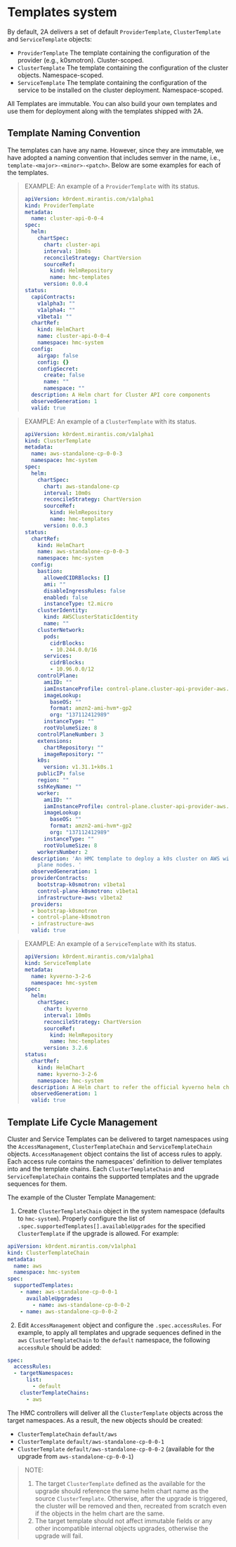 # Templates system

By default, 2A delivers a set of default `ProviderTemplate`, `ClusterTemplate` and `ServiceTemplate` objects:

* `ProviderTemplate`
   The template containing the configuration of the provider (e.g., k0smotron). Cluster-scoped.
* `ClusterTemplate`
   The template containing the configuration of the cluster objects. Namespace-scoped.
* `ServiceTemplate`
   The template containing the configuration of the service to be installed on the cluster deployment. Namespace-scoped.

All Templates are immutable. You can also build your own templates and use them for deployment along with the
templates shipped with 2A.

## Template Naming Convention

The templates can have any name. However, since they are immutable, we have adopted a naming convention that includes semver in the name, i.e., `template-<major>-<minor>-<patch>`. Below are some examples for each of the templates.

> EXAMPLE: An example of a `ProviderTemplate` with its status.
> ```yaml
> apiVersion: k0rdent.mirantis.com/v1alpha1
> kind: ProviderTemplate
> metadata:
>   name: cluster-api-0-0-4
> spec:
>   helm:
>     chartSpec:
>       chart: cluster-api
>       interval: 10m0s
>       reconcileStrategy: ChartVersion
>       sourceRef:
>         kind: HelmRepository
>         name: hmc-templates
>       version: 0.0.4
> status:
>   capiContracts:
>     v1alpha3: ""
>     v1alpha4: ""
>     v1beta1: ""
>   chartRef:
>     kind: HelmChart
>     name: cluster-api-0-0-4
>     namespace: hmc-system
>   config:
>     airgap: false
>     config: {}
>     configSecret:
>       create: false
>       name: ""
>       namespace: ""
>   description: A Helm chart for Cluster API core components
>   observedGeneration: 1
>   valid: true
> ```

> EXAMPLE: An example of a `ClusterTemplate` with its status.
> ```yaml
> apiVersion: k0rdent.mirantis.com/v1alpha1
> kind: ClusterTemplate
> metadata:
>   name: aws-standalone-cp-0-0-3
>   namespace: hmc-system
> spec:
>   helm:
>     chartSpec:
>       chart: aws-standalone-cp
>       interval: 10m0s
>       reconcileStrategy: ChartVersion
>       sourceRef:
>         kind: HelmRepository
>         name: hmc-templates
>       version: 0.0.3
> status:
>   chartRef:
>     kind: HelmChart
>     name: aws-standalone-cp-0-0-3
>     namespace: hmc-system
>   config:
>     bastion:
>       allowedCIDRBlocks: []
>       ami: ""
>       disableIngressRules: false
>       enabled: false
>       instanceType: t2.micro
>     clusterIdentity:
>       kind: AWSClusterStaticIdentity
>       name: ""
>     clusterNetwork:
>       pods:
>         cidrBlocks:
>         - 10.244.0.0/16
>       services:
>         cidrBlocks:
>         - 10.96.0.0/12
>     controlPlane:
>       amiID: ""
>       iamInstanceProfile: control-plane.cluster-api-provider-aws.sigs.k8s.io
>       imageLookup:
>         baseOS: ""
>         format: amzn2-ami-hvm*-gp2
>         org: "137112412989"
>       instanceType: ""
>       rootVolumeSize: 8
>     controlPlaneNumber: 3
>     extensions:
>       chartRepository: ""
>       imageRepository: ""
>     k0s:
>       version: v1.31.1+k0s.1
>     publicIP: false
>     region: ""
>     sshKeyName: ""
>     worker:
>       amiID: ""
>       iamInstanceProfile: control-plane.cluster-api-provider-aws.sigs.k8s.io
>       imageLookup:
>         baseOS: ""
>         format: amzn2-ami-hvm*-gp2
>         org: "137112412989"
>       instanceType: ""
>       rootVolumeSize: 8
>     workersNumber: 2
>   description: 'An HMC template to deploy a k0s cluster on AWS with bootstrapped control
>     plane nodes. '
>   observedGeneration: 1
>   providerContracts:
>     bootstrap-k0smotron: v1beta1
>     control-plane-k0smotron: v1beta1
>     infrastructure-aws: v1beta2
>   providers:
>   - bootstrap-k0smotron
>   - control-plane-k0smotron
>   - infrastructure-aws
>   valid: true
> ```

> EXAMPLE: An example of a `ServiceTemplate` with its status.
> ```yaml
> apiVersion: k0rdent.mirantis.com/v1alpha1
> kind: ServiceTemplate
> metadata:
>   name: kyverno-3-2-6
>   namespace: hmc-system
> spec:
>   helm:
>     chartSpec:
>       chart: kyverno
>       interval: 10m0s
>       reconcileStrategy: ChartVersion
>       sourceRef:
>         kind: HelmRepository
>         name: hmc-templates
>       version: 3.2.6
> status:
>   chartRef:
>     kind: HelmChart
>     name: kyverno-3-2-6
>     namespace: hmc-system
>   description: A Helm chart to refer the official kyverno helm chart
>   observedGeneration: 1
>   valid: true
> ```

## Template Life Cycle Management

Cluster and Service Templates can be delivered to target namespaces using the `AccessManagement`,
`ClusterTemplateChain` and `ServiceTemplateChain` objects. `AccessManagement` object contains the list of
access rules to apply. Each access rule contains the namespaces' definition to deliver templates into and
the template chains. Each `ClusterTemplateChain` and `ServiceTemplateChain` contains the supported templates
and the upgrade sequences for them.

The example of the Cluster Template Management:

1. Create `ClusterTemplateChain` object in the system namespace (defaults to `hmc-system`). Properly configure
   the list of `.spec.supportedTemplates[].availableUpgrades` for the specified `ClusterTemplate` if the upgrade is allowed. For example:

```yaml
apiVersion: k0rdent.mirantis.com/v1alpha1
kind: ClusterTemplateChain
metadata:
  name: aws
  namespace: hmc-system
spec:
  supportedTemplates:
    - name: aws-standalone-cp-0-0-1
      availableUpgrades:
        - name: aws-standalone-cp-0-0-2
    - name: aws-standalone-cp-0-0-2
```

2. Edit `AccessManagement` object and configure the `.spec.accessRules`.
   For example, to apply all templates and upgrade sequences defined in the `aws` `ClusterTemplateChain` to the
   `default` namespace, the following `accessRule` should be added:

```yaml
spec:
  accessRules:
  - targetNamespaces:
      list:
        - default
    clusterTemplateChains:
      - aws
```

The HMC controllers will deliver all the `ClusterTemplate` objects across the target namespaces.
As a result, the new objects should be created:

* `ClusterTemplateChain` `default/aws`
* `ClusterTemplate` `default/aws-standalone-cp-0-0-1`
* `ClusterTemplate` `default/aws-standalone-cp-0-0-2` (available for the upgrade from `aws-standalone-cp-0-0-1`)

> NOTE:
>
> 1. The target `ClusterTemplate` defined as the available for the upgrade should reference the same helm chart name
> as the source `ClusterTemplate`. Otherwise, after the upgrade is triggered, the cluster will be removed and then,
> recreated from scratch even if the objects in the helm chart are the same.
> 2. The target template should not affect immutable fields or any other incompatible internal objects upgrades,
> otherwise the upgrade will fail.
